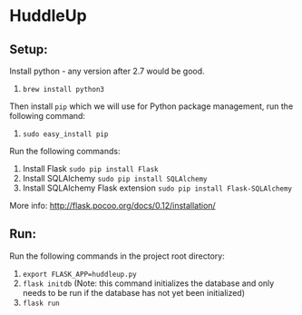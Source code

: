 # HuddleUp
## Setup:
Install python - any version after 2.7 would be good. 
1) `brew install python3`

Then install `pip` which we will use for Python package management, run the following command:
1) `sudo easy_install pip`

Run the following commands:
1) Install Flask `sudo pip install Flask`
2) Install SQLAlchemy `sudo pip install SQLAlchemy`
3) Install SQLAlchemy Flask extension `sudo pip install Flask-SQLAlchemy`

More info: http://flask.pocoo.org/docs/0.12/installation/

## Run:
Run the following commands in the project root directory:
1) `export FLASK_APP=huddleup.py`
2) `flask initdb` (Note: this command initializes the database and only needs to be run if the database has not yet been initialized)
3) `flask run`
